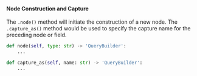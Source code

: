 #### Node Construction and Capture

The `.node()` method will initiate the construction of a new node. The `.capture_as()` method would be used to specify the capture name for the preceding node or field.

```python
def node(self, type: str) -> 'QueryBuilder':
    ...

def capture_as(self, name: str) -> 'QueryBuilder':
    ...
```

